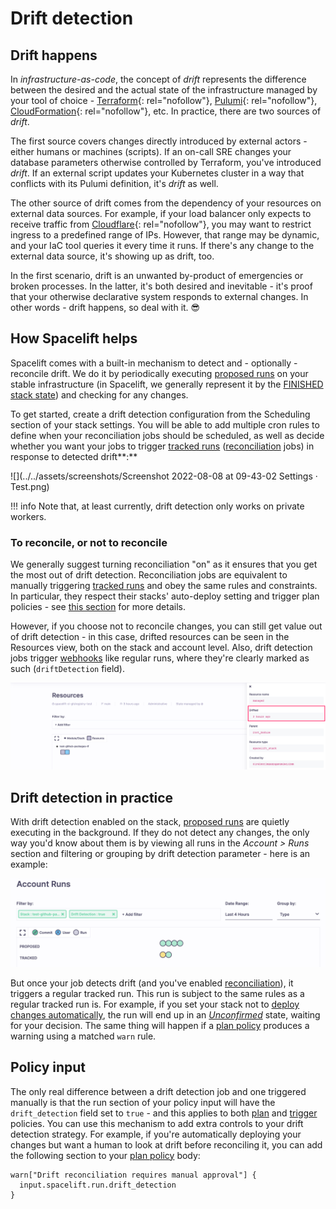 # Drift detection

## Drift happens

In _infrastructure-as-code_, the concept of _drift_ represents the difference between the desired and the actual state of the infrastructure managed by your tool of choice - [Terraform](https://www.terraform.io/){: rel="nofollow"}, [Pulumi](https://www.pulumi.com/){: rel="nofollow"}, [CloudFormation](https://aws.amazon.com/cloudformation/){: rel="nofollow"}, etc. In practice, there are two sources of _drift_.

The first source covers changes directly introduced by external actors - either humans or machines (scripts). If an on-call SRE changes your database parameters otherwise controlled by Terraform, you've introduced _drift_. If an external script updates your Kubernetes cluster in a way that conflicts with its Pulumi definition, it's _drift_ as well.

The other source of drift comes from the dependency of your resources on external data sources. For example, if your load balancer only expects to receive traffic from [Cloudflare](https://www.cloudflare.com/en-gb/){: rel="nofollow"}, you may want to restrict ingress to a predefined range of IPs. However, that range may be dynamic, and your IaC tool queries it every time it runs. If there's any change to the external data source, it's showing up as drift, too.

In the first scenario, drift is an unwanted by-product of emergencies or broken processes. In the latter, it's both desired and inevitable - it's proof that your otherwise declarative system responds to external changes. In other words - drift happens, so deal with it. 😎

## How Spacelift helps

Spacelift comes with a built-in mechanism to detect and - optionally - reconcile drift. We do it by periodically executing [proposed runs](../run/proposed.md) on your stable infrastructure (in Spacelift, we generally represent it by the [FINISHED stack state](./README.md#stack-state)) and checking for any changes.

To get started, create a drift detection configuration from the Scheduling section of your stack settings. You will be able to add multiple cron rules to define when your reconciliation jobs should be scheduled, as well as decide whether you want your jobs to trigger [tracked runs](../run/tracked.md) ([reconciliation](drift-detection.md#to-reconcile-or-not-to-reconcile) jobs) in response to detected drift**:**

![](../../assets/screenshots/Screenshot 2022-08-08 at 09-43-02 Settings · Test.png)

!!! info
    Note that, at least currently, drift detection only works on private workers.

### To reconcile, or not to reconcile

We generally suggest turning reconciliation "on" as it ensures that you get the most out of drift detection. Reconciliation jobs are equivalent to manually triggering [tracked runs](../run/tracked.md) and obey the same rules and constraints. In particular, they respect their stacks' auto-deploy setting and trigger plan policies - see [this section](drift-detection.md#policy-input) for more details.

However, if you choose not to reconcile changes, you can still get value out of drift detection - in this case, drifted resources can be seen in the Resources view, both on the stack and account level. Also, drift detection jobs trigger [webhooks](../../integrations/webhooks.md) like regular runs, where they're clearly marked as such (`driftDetection` field).

![Resource marked as drifted in the stack's Resources view](<../../assets/screenshots/Spacelift (4).png>)

## Drift detection in practice

With drift detection enabled on the stack, [proposed runs](../run/proposed.md) are quietly executing in the background. If they do not detect any changes, the only way you'd know about them is by viewing all runs in the _Account > Runs_ section and filtering or grouping by drift detection parameter - here is an example:

![](<../../assets/screenshots/Spacelift (5).png>)

But once your job detects drift (and you've enabled [reconciliation](drift-detection.md#to-reconcile-or-not-to-reconcile)), it triggers a regular tracked run. This run is subject to the same rules as a regular tracked run is. For example, if you set your stack not to [deploy changes automatically](stack-settings.md#autodeploy), the run will end up in an [_Unconfirmed_](../run/tracked.md#unconfirmed) state, waiting for your decision. The same thing will happen if a [plan policy](../policy/terraform-plan-policy.md) produces a warning using a matched `warn` rule.

## Policy input

The only real difference between a drift detection job and one triggered manually is that the run section of your policy input will have the `drift_detection` field set to `true` - and this applies to both [plan](../policy/terraform-plan-policy.md) and [trigger](../policy/trigger-policy.md) policies. You can use this mechanism to add extra controls to your drift detection strategy. For example, if you're automatically deploying your changes but want a human to look at drift before reconciling it, you can add the following section to your [plan policy](../policy/terraform-plan-policy.md) body:

```opa
warn["Drift reconciliation requires manual approval"] {
  input.spacelift.run.drift_detection
}
```
